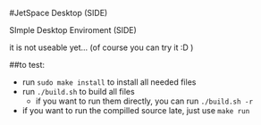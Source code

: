 #JetSpace Desktop (SIDE)

SImple Desktop Enviroment (SIDE)

it is not useable yet... (of course you can try it :D )

##to test:

* run `sudo make install` to install all needed files
* run `./build.sh` to build all files
    * if you want to run them directly, you can run `./build.sh -r`
* if you want to run the compilled source late, just use `make run`
